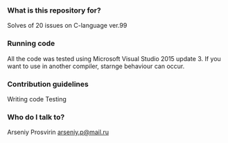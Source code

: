 ### What is this repository for? ###
Solves of 20 issues on C-language ver.99
### Running code ###
All the code was tested using Microsoft Visual Studio 2015 update 3. If you want to use in another compiler, starnge behaviour can occur.
### Contribution guidelines ###
Writing code
Testing
### Who do I talk to? ###
Arseniy Prosvirin
arseniy.p@mail.ru